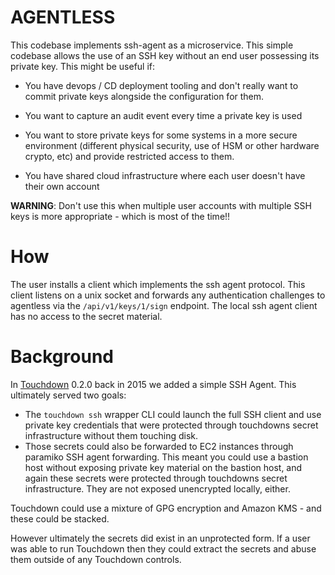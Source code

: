 # AGENTLESS

This codebase implements ssh-agent as a microservice. This simple codebase allows the use of an SSH key without an end user possessing its private key. This might be useful if:

 * You have devops / CD deployment tooling and don't really want to commit private keys alongside the configuration for them.

 * You want to capture an audit event every time a private key is used

 * You want to store private keys for some systems in a more secure environment (different physical security, use of HSM or other hardware crypto, etc) and provide restricted access to them.

 * You have shared cloud infrastructure where each user doesn't have their own account

**WARNING**: Don't use this when multiple user accounts with multiple SSH keys is more appropriate - which is most of the time!!


# How

The user installs a client which implements the ssh agent protocol. This client listens on a unix socket and forwards any authentication challenges to agentless via the `/api/v1/keys/1/sign` endpoint. The local ssh agent client has no access to the secret material.


# Background

In [Touchdown](https://github.com/yaybu/touchdown) 0.2.0 back in 2015 we added a simple SSH Agent. This ultimately served two goals:

 * The `touchdown ssh` wrapper CLI could launch the full SSH client and use private key credentials that were protected through touchdowns secret infrastructure without them touching disk.
 * Those secrets could also be forwarded to EC2 instances through paramiko SSH agent forwarding. This meant you could use a bastion host without exposing private key material on the bastion host, and again these secrets were protected through touchdowns secret infrastructure. They are not exposed unencrypted locally, either.

Touchdown could use a mixture of GPG encryption and Amazon KMS - and these could be stacked.

However ultimately the secrets did exist in an unprotected form. If a user was able to run Touchdown then they could extract the secrets and abuse them outside of any Touchdown controls.
